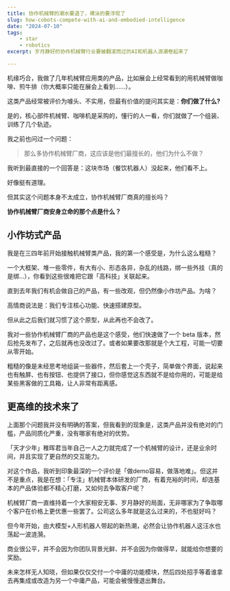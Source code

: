 ```yaml
---
title: 协作机械臂的潮水要退了，裸泳的要浮现了
slug: how-cobots-compete-with-ai-and-embodied-intelligence
date: "2024-07-10"
tags:
    - star
    - robotics
excerpt: 岁月静好的协作机械臂行业要被翻滚而过的AI和机器人浪潮卷起来了

---
```


机缘巧合，我做了几年机械臂应用类的产品，比如展会上经常看到的用机械臂做咖啡、煎牛排（你大概率只能在展会上看到……）。

这类产品经常被评价为噱头、不实用，但最有价值的提问其实是：**你们做了什么?**

是的，核心部件机械臂、咖啡机是采购的，懂行的人一看，你们就做了一个组装、训练了几个轨迹。

我之前也问过一个问题：

> 那么多协作机械臂厂商，这应该是他们最擅长的，他们为什么不做？

我听到最直接的一个回答是：这块市场（餐饮机器人）没起来，他们看不上。

好像挺有道理。

但其实这个问题本身不太成立，协作机械臂厂商真的擅长吗？

**协作机械臂厂商安身立命的那个点是什么？**

## 小作坊式产品

我是在三四年前开始接触机械臂类产品，我的第一个感受是，为什么这么粗糙？

一个大框架、堆一些零件，有大有小、形态各异，杂乱的线路，绑一些外挂（真的是绑…），你看到这些很难把它跟「高科技」关联起来。

直到去年我们有机会做自己的产品，有一些改观，但仍然像小作坊产品。为啥？

高情商说法是：我们专注核心功能、快速搭建原型。

但从此之后我们就习惯了这个原型，从此再也不会改了。

我对一些协作机械臂厂商的产品也是这个感受，他们快速做了一个 beta 版本，然后抢先发布了，之后就再也没改过了。或者如果要改那就是个大工程，可能一切要从零开始。

粗糙的像是未经思考地组装一些器件，然后套上一个壳子，简单做个界面，说起来也有触屏、也有按钮、也提供了接口，但你感觉这东西就不是给你用的，可能是给某些黑客做的工具箱，让人非常有距离感。

## 更高维的技术来了

上面那个问题我并没有明确的答案，但我看到的现象是，这类产品并没有绝对的门槛，产品同质化严重，没有哪家有绝对的优势。

「天才少年」稚晖君当年自己一人之力就完成了一个机械臂的设计，还是业余时间，并且实现了更自然的交互能力。

对这个作品，我听到印象最深的一个评价是「做demo容易，做落地难」。但这并不是重点，我是在想：「专注」机械臂本体研发的厂商，有着充裕的时间，却连基本的产品体验都不精心打磨，又如何去争取客户呢？

机械臂厂商一直维持着一个大家相安无事、岁月静好的局面，无非哪家为了争取哪个客户在价格上更优惠一些罢了。公司这么多年就是这么过来的，不也挺好吗？

但今年开始，由大模型+人形机器人带起的新热潮，必然会让协作机器人这汪水也荡起一波涟漪。

商业很公平，并不会因为你团队背景光鲜、并不会因为你做得早，就能给你想要的奖励。

未来怎样无人知晓，但如果仅仅交付一个中庸的功能模块，然后四处招手等着谁拿去再集成或改造为另一个中庸产品，可能会被慢慢退出舞台。